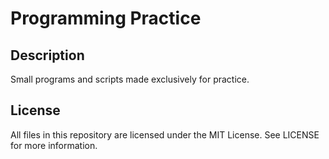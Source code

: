 # Programming Practice

## Description
Small programs and scripts made exclusively for practice. 

## License
All files in this repository are licensed under the MIT License. See LICENSE
for more information.
